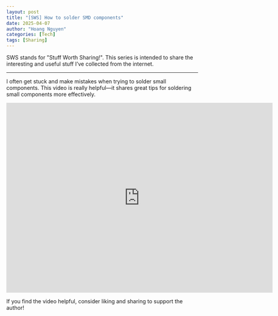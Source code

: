 ```yaml
---
layout: post
title: "[SWS] How to solder SMD components"
date: 2025-04-07
author: "Hoang Nguyen"
categories: [Tech]
tags: [Sharing]
---
```

SWS stands for "Stuff Worth Sharing!".
This series is intended to share the interesting and useful stuff I’ve collected from the internet.

---

I often get stuck and make mistakes when trying to solder small components. This video is really helpful—it shares great tips for soldering small components more effectively.

<iframe width="700" height="500" src="https://www.youtube.com/embed/fYInlAmPnGo?si=hgvJwQ2zsdbAsQSa" title="YouTube video player" frameborder="0" allow="accelerometer; autoplay; clipboard-write; encrypted-media; gyroscope; picture-in-picture; web-share" referrerpolicy="strict-origin-when-cross-origin" allowfullscreen></iframe>

If you find the video helpful, consider liking and sharing to support the author!